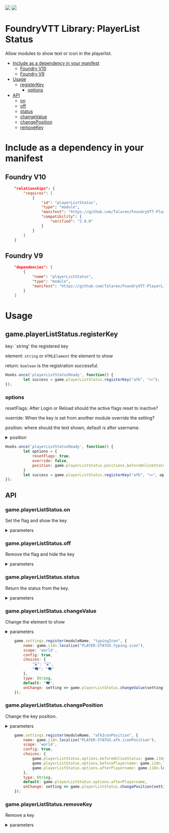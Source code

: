 ![](https://img.shields.io/badge/Foundry-9.269-ready)
![](https://img.shields.io/badge/Foundry-10.275-ready)

# FoundryVTT Library: PlayerList Status

Allow modules to show text or icon in the playerlist.

* [Include as a dependency in your manifest](#include-as-a-dependency-in-your-manifest)
  + [Foundry V10](#foundry-v10)
  + [Foundry V9](#foundry-v9)
* [Usage](#usage)
  + [registerKey](#game.playerListStatus.registerKey)
    - [options](#options)
* [API](#api)
  + [on](#gameplayerliststatuson)
  + [off](#gameplayerliststatusoff)
  + [status](#gameplayerlistStatusstatus)
  + [changeValue](#gameplayerliststatuschangevalue)
  + [changePosition](#gameplayerliststatuschangeposition)
  + [removeKey](#gameplayerliststatusremovekey)


# Include as a dependency in your manifest

## Foundry V10

```json
	"relationships": {
		"requires": [
			{
				"id": "playerListStatus",
				"type": "module",
				"manifest": "https://github.com/Talaren/FoundryVTT-PlayerListStatus/releases/latest/download/module.json",
				"compatibility": {
					"verified": "2.0.0"
				}
			}
		]
	}
```

## Foundry V9

```json
	"dependencies": [
		{
			"name": "playerListStatus",
			"type": "module",
			"manifest": "https://github.com/Talaren/FoundryVTT-PlayerListStatus/releases/latest/download/module.json"
		}
	]
```


# Usage

## game.playerListStatus.registerKey

key: `string' the registered key

element: `string` or `HTMLElement` the element to show

return: `boolean` is the registration successful.

```js
Hooks.once('playerListStatusReady', function() {
		let success = game.playerListStatus.registerKey("afk", "💤");
});

```


### options

resetFlags: After Login or Reload should the active flags reset to inactive?

override: When the key is set from another module override the setting?

position: where should the text shown, default is after username.

<details><summary>position</summary>
`game.playerListStatus.options.beforeOnlineStatus`

`game.playerListStatus.options.beforePlayername`

`game.playerListStatus.options.afterPlayername`
</details>

```js
Hooks.once('playerListStatusReady', function() {
		let options = {
			resetFlags: true,
			override: false,
			position: game.playerListStatus.positions.beforeOnlineStatus
		}
		let success = game.playerListStatus.registerKey("afk", "💤", options);
});

```


## API

### game.playerListStatus.on
Set the flag and show the key

<details><summary>parameters</summary>
key: `string' the registered key

id: (optional) `string` a user id
</details>


### game.playerListStatus.off

Remove the flag and hide the key

<details><summary>parameters</summary>
key: `string' the registered key

id: (optional) `string` a user id
</details>


### game.playerListStatus.status
Return the status from the key.

<details><summary>parameters</summary>
key: `string' the registered key

id: (optional) `string` a user id

return: 'boolean' is key active?
</details>


### game.playerListStatus.changeValue

Change the element to show

<details><summary>parameters</summary>
key: `string' the registered key

element: `string` or `HTMLElement` the element to show
</details>

```js
	game.settings.register(moduleName, "typingIcon", {
		name: game.i18n.localize("PLAYER-STATUS.typing.icon"),
		scope: 'world',
		config: true,
		choices: {
			"⌛": "⌛",
			"🗨️": "🗨️"
		},
		type: String,
		default: "🗨️",
		onChange: setting => game.playerListStatus.changeValue(setting)
	});

```


### game.playerListStatus.changePosition

Change the key position.

<details><summary>parameters</summary>
key: `string' the registered key

element: `game.playerListStatus.positions` the position to show the key
</details>

```js
	game.settings.register(moduleName, "afkIconPosition", {
		name: game.i18n.localize("PLAYER-STATUS.afk.iconPosition"),
		scope: 'world',
		config: true,
		choices: {
			game.playerListStatus.options.beforeOnlineStatus: game.i18n.localize("PLAYER-STATUS.iconPosition.beforeOnline"),
			game.playerListStatus.options.beforePlayername: game.i18n.localize("PLAYER-STATUS.iconPosition.afterOnline"),
			game.playerListStatus.options.afterPlayername: game.i18n.localize("PLAYER-STATUS.iconPosition.afterName")
		},
		type: String,
		default: game.playerListStatus.options.afterPlayername,
		onChange: setting => game.playerListStatus.changePosition(setting)
	});

```


### game.playerListStatus.removeKey

Remove a key

<details><summary>parameters</summary>
key: `string' the registered key
</details>
